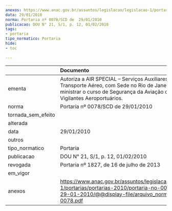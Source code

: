 ```yaml
---
anexos: https://www.anac.gov.br/assuntos/legislacao/legislacao-1/portarias/portarias-2010/portaria-no-0078-scd-de-29-01-2010/@@display-file/arquivo_norma/PA2010-0078.pdf
data: 29/01/2010
norma: Portaria nº 0078/SCD de  29/01/2010
publicacao: DOU N° 21, S/1, p. 12, 01/02/2010
tags:
- portaria
tipo_normatico: Portaria
hide: 
- toc 
 
---
```


|                    | Documento                                                                                                                                                                            |
|:-------------------|:-------------------------------------------------------------------------------------------------------------------------------------------------------------------------------------|
| ementa             | Autoriza a AIR SPECIAL – Serviços Auxiliares de Transporte Aéreo, com Sede no Rio de Janeiro - RJ, a ministrar o curso de Segurança da Aviação civil para Vigilantes Aeroportuários. |
| norma              | Portaria nº 0078/SCD de  29/01/2010                                                                                                                                                  |
| tornada_sem_efeito |                                                                                                                                                                                      |
| alterada           |                                                                                                                                                                                      |
| data               | 29/01/2010                                                                                                                                                                           |
| outros             |                                                                                                                                                                                      |
| tipo_normatico     | Portaria                                                                                                                                                                             |
| publicacao         | DOU N° 21, S/1, p. 12, 01/02/2010                                                                                                                                                    |
| revogada           | Portaria nº 1827, de 16 de julho de 2013                                                                                                                                             |
| em_vigor           |                                                                                                                                                                                      |
| anexos             | https://www.anac.gov.br/assuntos/legislacao/legislacao-1/portarias/portarias-2010/portaria-no-0078-scd-de-29-01-2010/@@display-file/arquivo_norma/PA2010-0078.pdf                    |
